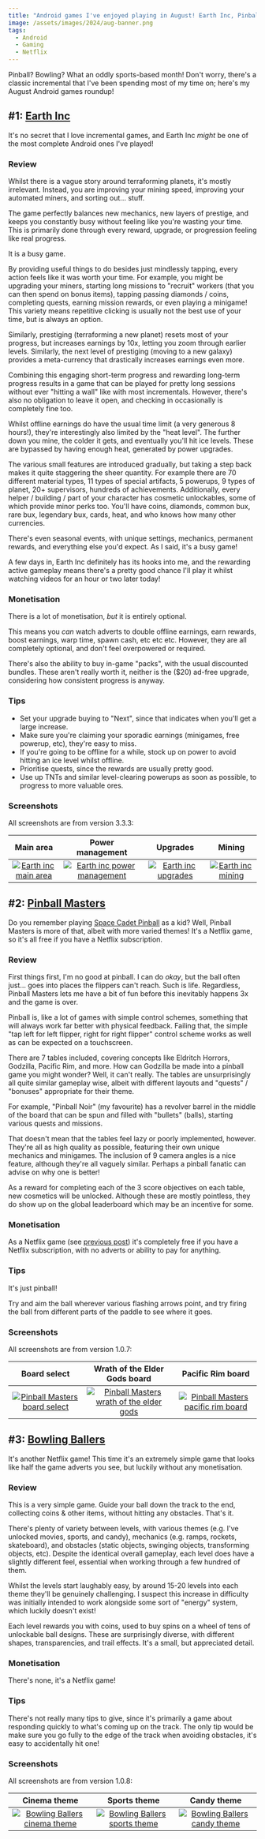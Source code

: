 ```yaml
---
title: "Android games I've enjoyed playing in August! Earth Inc, Pinball Masters, Bowling Ballers 🌍"
image: /assets/images/2024/aug-banner.png
tags:
  - Android
  - Gaming
  - Netflix
---
```


Pinball? Bowling? What an oddly sports-based month! Don't worry, there's a classic incremental that I've been spending most of my time on; here's my August Android games roundup!

## #1: [Earth Inc](https://play.google.com/store/apps/details?id=com.TreetopCrew.EarthInc)

It's no secret that I love incremental games, and Earth Inc _might_ be one of the most complete Android ones I've played!

### Review

Whilst there is a vague story around terraforming planets, it's mostly irrelevant. Instead, you are improving your mining speed, improving your automated miners, and sorting out... stuff.

The game perfectly balances new mechanics, new layers of prestige, and keeps you constantly busy without feeling like you're wasting your time. This is primarily done through every reward, upgrade, or progression feeling like real progress.

It is a busy game.

By providing useful things to do besides just mindlessly tapping, every action feels like it was worth your time. For example, you might be upgrading your miners, starting long missions to "recruit" workers (that you can then spend on bonus items), tapping passing diamonds / coins, completing quests, earning mission rewards, or even playing a minigame! This variety means repetitive clicking is usually not the best use of your time, but is always an option.

Similarly, prestiging (terraforming a new planet) resets most of your progress, but increases earnings by 10x, letting you zoom through earlier levels. Similarly, the next level of prestiging (moving to a new galaxy) provides a meta-currency that drastically increases earnings even more.

Combining this engaging short-term progress and rewarding long-term progress results in a game that can be played for pretty long sessions without ever "hitting a wall" like with most incrementals. However, there's also no obligation to leave it open, and checking in occasionally is completely fine too.

Whilst offline earnings do have the usual time limit (a very generous 8 hours!), they're interestingly also limited by the "heat level". The further down you mine, the colder it gets, and eventually you'll hit ice levels. These are bypassed by having enough heat, generated by power upgrades.

The various small features are introduced gradually, but taking a step back makes it quite staggering the sheer quantity. For example there are 70 different material types, 11 types of special artifacts, 5 powerups, 9 types of planet, 20+ supervisors, hundreds of achievements. Additionally, every helper / building / part of your character has cosmetic unlockables, some of which provide minor perks too. You'll have coins, diamonds, common bux, rare bux, legendary bux, cards, heat, and who knows how many other currencies.

There's even seasonal events, with unique settings, mechanics, permanent rewards, and everything else you'd expect. As I said, it's a busy game!

A few days in, Earth Inc definitely has its hooks into me, and the rewarding active gameplay means there's a pretty good chance I'll play it whilst watching videos for an hour or two later today!

### Monetisation

There is a lot of monetisation, _but_ it is entirely optional.

This means you _can_ watch adverts to double offline earnings, earn rewards, boost earnings, warp time, spawn cash, etc etc etc. However, they are all completely optional, and don't feel overpowered or required.

There's also the ability to buy in-game "packs", with the usual discounted bundles. These aren't really worth it, neither is the ($20) ad-free upgrade, considering how consistent progress is anyway.

### Tips

- Set your upgrade buying to "Next", since that indicates when you'll get a large increase.
- Make sure you're claiming your sporadic earnings (minigames, free powerup, etc), they're easy to miss.
- If you're going to be offline for a while, stock up on power to avoid hitting an ice level whilst offline.
- Prioritise quests, since the rewards are usually pretty good.
- Use up TNTs and similar level-clearing powerups as soon as possible, to progress to more valuable ores.

### Screenshots

All screenshots are from version 3.3.3:

|                                                  Main area                                                   |                                                  Power management                                                   |                                                  Upgrades                                                   |                                                  Mining                                                   |
| :----------------------------------------------------------------------------------------------------------: | :-----------------------------------------------------------------------------------------------------------------: | :---------------------------------------------------------------------------------------------------------: | :-------------------------------------------------------------------------------------------------------: |
| [![Earth inc main area](/assets/images/2024/aug-earth-1-thumbnail.jpg)](/assets/images/2024/aug-earth-1.jpg) | [![Earth inc power management](/assets/images/2024/aug-earth-2-thumbnail.jpg)](/assets/images/2024/aug-earth-2.jpg) | [![Earth inc upgrades](/assets/images/2024/aug-earth-3-thumbnail.jpg)](/assets/images/2024/aug-earth-3.jpg) | [![Earth inc mining](/assets/images/2024/aug-earth-4-thumbnail.jpg)](/assets/images/2024/aug-earth-4.jpg) |

## #2: [Pinball Masters](https://play.google.com/store/apps/details?id=com.netflix.NGP.ZenPinball)

Do you remember playing [Space Cadet Pinball](https://en.wikipedia.org/wiki/Full_Tilt!_Pinball#3D_Pinball_for_Windows_%E2%80%93_Space_Cadet) as a kid? Well, Pinball Masters is more of that, albeit with more varied themes! It's a Netflix game, so it's all free if you have a Netflix subscription.

### Review

First things first, I'm no good at pinball. I can do _okay_, but the ball often just... goes into places the flippers can't reach. Such is life. Regardless, Pinball Masters lets me have a bit of fun before this inevitably happens 3x and the game is over.

Pinball is, like a lot of games with simple control schemes, something that will always work far better with physical feedback. Failing that, the simple "tap left for left flipper, right for right flipper" control scheme works as well as can be expected on a touchscreen.

There are 7 tables included, covering concepts like Eldritch Horrors, Godzilla, Pacific Rim, and more. How can Godzilla be made into a pinball game you might wonder? Well, it can't really. The tables are unsurprisingly all quite similar gameplay wise, albeit with different layouts and "quests" / "bonuses" appropriate for their theme.

For example, "Pinball Noir" (my favourite) has a revolver barrel in the middle of the board that can be spun and filled with "bullets" (balls), starting various quests and missions.

That doesn't mean that the tables feel lazy or poorly implemented, however. They're all as high quality as possible, featuring their own unique mechanics and minigames. The inclusion of 9 camera angles is a nice feature, although they're all vaguely similar. Perhaps a pinball fanatic can advise on why one is better!

As a reward for completing each of the 3 score objectives on each table, new cosmetics will be unlocked. Although these are mostly pointless, they do show up on the global leaderboard which may be an incentive for some.

### Monetisation

As a Netflix game (see [previous post](/android-games-netflix)) it's completely free if you have a Netflix subscription, with no adverts or ability to pay for anything.

### Tips

It's just pinball!

Try and aim the ball wherever various flashing arrows point, and try firing the ball from different parts of the paddle to see where it goes.

### Screenshots

All screenshots are from version 1.0.7:

|                                                       Board select                                                        |                                                    Wrath of the Elder Gods board                                                     |                                                       Pacific Rim board                                                        |
| :-----------------------------------------------------------------------------------------------------------------------: | :----------------------------------------------------------------------------------------------------------------------------------: | :----------------------------------------------------------------------------------------------------------------------------: |
| [![Pinball Masters board select](/assets/images/2024/aug-pinball-1-thumbnail.jpg)](/assets/images/2024/aug-pinball-1.jpg) | [![Pinball Masters wrath of the elder gods](/assets/images/2024/aug-pinball-2-thumbnail.jpg)](/assets/images/2024/aug-pinball-2.jpg) | [![Pinball Masters pacific rim board](/assets/images/2024/aug-pinball-3-thumbnail.jpg)](/assets/images/2024/aug-pinball-3.jpg) |

## #3: [Bowling Ballers](https://play.google.com/store/apps/details?id=com.netflix.NGP.BowlingBallers)

It's another Netflix game! This time it's an extremely simple game that looks like half the game adverts you see, but luckily without any monetisation.

### Review

This is a very simple game. Guide your ball down the track to the end, collecting coins & other items, without hitting any obstacles. That's it.

There's plenty of variety between levels, with various themes (e.g. I've unlocked movies, sports, and candy), mechanics (e.g. ramps, rockets, skateboard), and obstacles (static objects, swinging objects, transforming objects, etc). Despite the identical overall gameplay, each level does have a slightly different feel, essential when working through a few hundred of them.

Whilst the levels start laughably easy, by around 15-20 levels into each theme they'll be genuinely challenging. I suspect this increase in difficulty was initially intended to work alongside some sort of "energy" system, which luckily doesn't exist!

Each level rewards you with coins, used to buy spins on a wheel of tens of unlockable ball designs. These are surprisingly diverse, with different shapes, transparencies, and trail effects. It's a small, but appreciated detail.

### Monetisation

There's none, it's a Netflix game!

### Tips

There's not really many tips to give, since it's primarily a game about responding quickly to what's coming up on the track. The only tip would be make sure you go fully to the edge of the track when avoiding obstacles, it's easy to accidentally hit one!

### Screenshots

All screenshots are from version 1.0.8:

|                                                       Cinema theme                                                        |                                                       Sports theme                                                        |                                                       Candy theme                                                        |
| :-----------------------------------------------------------------------------------------------------------------------: | :-----------------------------------------------------------------------------------------------------------------------: | :----------------------------------------------------------------------------------------------------------------------: |
| [![Bowling Ballers cinema theme](/assets/images/2024/aug-bowling-1-thumbnail.jpg)](/assets/images/2024/aug-bowling-1.jpg) | [![Bowling Ballers sports theme](/assets/images/2024/aug-bowling-2-thumbnail.jpg)](/assets/images/2024/aug-bowling-2.jpg) | [![Bowling Ballers candy theme](/assets/images/2024/aug-bowling-3-thumbnail.jpg)](/assets/images/2024/aug-bowling-3.jpg) |
